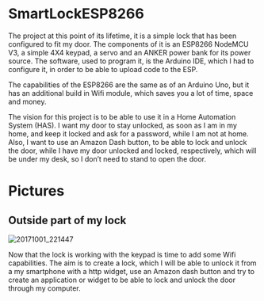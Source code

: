 # SmartLockESP8266

The project at this point of its lifetime, it is a simple lock that has been configured
to fit my door. The components of it is an ESP8266 NodeMCU V3, a simple 4X4 keypad,
a servo and an ANKER power bank for its power source. The software, used to program it, is the Arduino IDE, which I had to
configure it, in order to be able to upload code to the ESP.

The capabilities of the ESP8266 are the same as of an Arduino Uno, but it has an
additional build in Wifi module, which saves you a lot of time, space and money.

The vision for this project is to be able to use it in a Home Automation System (HAS). I want my door to stay unlocked, as
soon as I am in my home, and keep it locked and ask for a password, while I am not at home. Also, I want to use an Amazon Dash
button, to be able to lock and unlock the door, while I have my door unlocked and locked, respectively, which will be under my
desk, so I don’t need to stand to open the door.

# Pictures
## Outside part of my lock
![20171001_221447](https://user-images.githubusercontent.com/12739793/31088654-5b3e82e6-a799-11e7-9939-c0adaeb10193.jpg)

Now that the lock is working with the keypad is time to add some Wifi capabilities. The aim is to create a lock, which I will be able to unlock it from a my smartphone with a http widget, use an Amazon dash button and try to create an application or widget to be able to lock and unlock the door through my computer.
